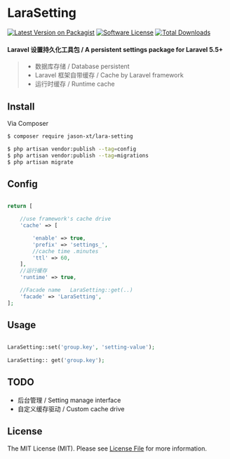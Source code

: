 # LaraSetting

[![Latest Version on Packagist][ico-version]][link-packagist]
[![Software License][ico-license]](LICENSE.md)
[![Total Downloads][ico-downloads]][link-downloads]

#### Laravel 设置持久化工具包  / A persistent settings package for Laravel 5.5+
 
> * 数据库存储   / Database persistent
> * Laravel 框架自带缓存  / Cache by Laravel framework
> * 运行时缓存   / Runtime cache

## Install

Via Composer

``` bash
$ composer require jason-xt/lara-setting

$ php artisan vendor:publish --tag=config
$ php artisan vendor:publish --tag=migrations
$ php artisan migrate
```

## Config 
``` php

return [

    //use framework's cache drive
    'cache' => [

        'enable' => true,
        'prefix' => 'settings_',
        //cache time .minutes
        'ttl' => 60,
    ],
    //运行缓存
    'runtime' => true,

    //Facade name   LaraSetting::get(..)
    'facade' => 'LaraSetting',
];

```    

## Usage

``` php

LaraSetting::set('group.key', 'setting-value');
    
LaraSetting:: get('group.key');
```

## TODO

* 后台管理 / Setting manage interface
* 自定义缓存驱动 / Custom cache drive 

## License

The MIT License (MIT). Please see [License File](LICENSE.md) for more information.

[ico-version]: https://img.shields.io/packagist/v/jason-xt/lara-setting.svg?style=flat-square
[ico-license]: https://img.shields.io/badge/license-MIT-brightgreen.svg?style=flat-square
[ico-travis]: https://img.shields.io/travis/jason-xt/lara-setting/master.svg?style=flat-square
[ico-downloads]: https://img.shields.io/packagist/dt/jason-xt/lara-setting.svg?style=flat-square

[link-packagist]: https://packagist.org/packages/jason-xt/lara-setting
[link-travis]: https://travis-ci.org/jason-xt/lara-setting
[link-downloads]: https://packagist.org/packages/jason-xt/lara-setting
[link-author]: https://github.com/jason-xt
